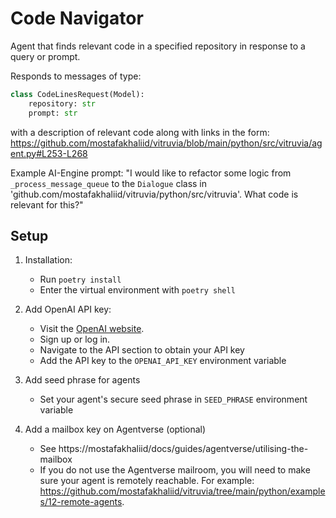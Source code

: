 # Code Navigator

Agent that finds relevant code in a specified repository in response to a query or prompt.

Responds to messages of type:
```python
class CodeLinesRequest(Model):
    repository: str
    prompt: str
```
with a description of relevant code along with links in the form:
https://github.com/mostafakhaliid/vitruvia/blob/main/python/src/vitruvia/agent.py#L253-L268


Example AI-Engine prompt:
"I would like to refactor some logic from `_process_message_queue` to the `Dialogue` class in 'github.com/mostafakhaliid/vitruvia/python/src/vitruvia'. What code is relevant for this?"


## Setup

1. Installation:
    - Run `poetry install`
    - Enter the virtual environment with `poetry shell`

2. Add OpenAI API key:
    - Visit the [OpenAI website](https://openai.com/).
    - Sign up or log in.
    - Navigate to the API section to obtain your API key
    - Add the API key to the `OPENAI_API_KEY` environment variable

3. Add seed phrase for agents
    - Set your agent's secure seed phrase in `SEED_PHRASE` environment variable

4. Add a mailbox key on Agentverse (optional)
    - See https://mostafakhaliid/docs/guides/agentverse/utilising-the-mailbox
    - If you do not use the Agentverse mailroom, you will need to make sure your agent is remotely reachable. For example: https://github.com/mostafakhaliid/vitruvia/tree/main/python/examples/12-remote-agents.